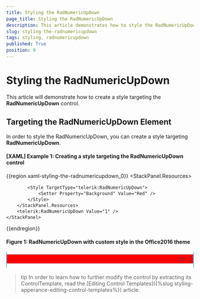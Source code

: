 ```yaml
---
title: Styling the RadNumericUpDown
page_title: Styling the RadNumericUpDown
description: This article demonstrates how to style the RadNumericUpDown control. 
slug: styling-the-radnumericupdown
tags: styling, radnumericupdown
published: True
position: 0
---
```


# Styling the RadNumericUpDown

This article will demonstrate how to create a style targeting the __RadNumericUpDown__ control.

## Targeting the RadNumericUpDown Element

In order to style the RadNumericUpDown, you can create a style targeting __RadNumericUpDown__.

#### __[XAML] Example 1: Creating a style targeting the RadNumericUpDown control__

{{region xaml-styling-the-radnumericupdown_0}}
	<StackPanel>
        <StackPanel.Resources>
            <!-- If you are using the NoXaml binaries, you should base the style on the default one like so:-->
            <!--<Style TargetType="telerik:RadNumericUpDown" BasedOn="{StaticResource RadNumericUpDownStyle}">-->

            <Style TargetType="telerik:RadNumericUpDown">
                <Setter Property="Background" Value="Red" />
            </Style>
        </StackPanel.Resources>
        <telerik:RadNumericUpDown Value="1" />
    </StackPanel>
{{endregion}}

#### __Figure 1: RadNumericUpDown with custom style in the Office2016 theme__
![RadNumericUpDown with custom style in the Office2016 theme](images/RadNumericUpDown_Styling_The_Control.png)

>tip In order to learn how to further modify the control by extracting its ControlTemplate, read the [Editing Control Templates]({%slug styling-apperance-editing-control-templates%}) article.
